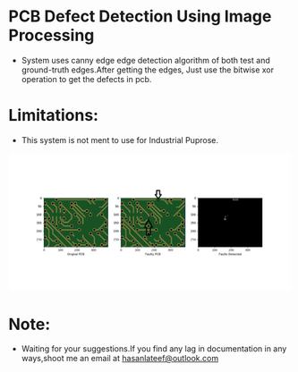 # PCB Defect Detection Using Image Processing
* System uses canny edge edge detection algorithm of both test and ground-truth edges.After getting the edges, Just use the bitwise xor operation to get the defects in pcb.

# Limitations: 
* This  system is not ment to use for Industrial Puprose.


![](https://github.com/hasanlatif/Snapchat-like-Filters-python/blob/master/Readme_pics/Result.png)



# Note:
  * Waiting for your suggestions.If you find any lag in documentation in any ways,shoot me an email at hasanlateef@outlook.com




